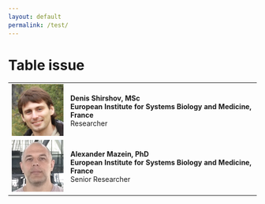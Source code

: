 ```yaml
---
layout: default
permalink: /test/
---
```


# Table issue

<table>
<tr>
<td><img src="../images/team/DenisShirshov.jpg" /></td>
<td><strong>Denis Shirshov, MSc</strong><br /><strong>European Institute for Systems Biology and Medicine, France</strong><br />
Researcher</td>
</tr>
<tr>
<td style="width: 105px;"><img src="../images/team/AlexanderMazein.jpg" /></td>
<td><strong>Alexander Mazein, PhD</strong><br /><strong>European Institute for Systems Biology and Medicine, France</strong><br />
Senior Researcher</td>
</tr>
</table>
